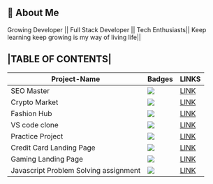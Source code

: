 ## 🚀 About Me

Growing Developer || Full Stack Developer || Tech Enthusiasts|| Keep learning keep growing is my way of living life||

## |TABLE OF CONTENTS|

| Project-Name                          | Badges                                                              | LINKS                                                                                                                |
| ------------------------------------- | ------------------------------------------------------------------- | -------------------------------------------------------------------------------------------------------------------- |
| SEO Master                            | ![](https://img.shields.io/badge/SEO%20-Master-yellowgreen)         | [LINK](https://github.com/rajat-jain007/FullStack-Javascript-Bootcamp/tree/main/Project01)                           |
| Crypto Market                         | ![](https://img.shields.io/badge/CRYPTO-Market-yellow)              | [LINK](https://github.com/rajat-jain007/FullStack-Javascript-Bootcamp/tree/main/Project02)                           |
| Fashion Hub                           | ![](https://img.shields.io/badge/FASHION-HUB-yellowgreen)           | [LINK](https://github.com/rajat-jain007/FullStack-Javascript-Bootcamp/tree/main/Project03)                           |
| VS code clone                         | ![](https://img.shields.io/badge/VS-Code-yellowgreen)               | [LINK](https://github.com/rajat-jain007/FullStack-Javascript-Bootcamp/tree/main/vscode)                              |
| Practice Project                      | ![](https://img.shields.io/badge/PRACTICE-project-yellowgreen)      | [LINK](https://github.com/rajat-jain007/FullStack-Javascript-Bootcamp/tree/main/Project%201_Week_4)                  |
| Credit Card Landing Page              | ![](https://img.shields.io/badge/CREDIT-Card-yellowgreen)           | [LINK](https://github.com/rajat-jain007/FullStack-Javascript-Bootcamp/tree/main/01_Project-Credit_Card_Landing_Page) |
| Gaming Landing Page                   | ![](https://img.shields.io/badge/GAMING-Landing--Page-lightgrey)    | [LINK](https://github.com/rajat-jain007/FullStack-Javascript-Bootcamp/tree/main/Gaming-Landing-Page)                 |
| Javascript Problem Solving assignment | ![](https://img.shields.io/badge/JavaScript-Assignment-yellowgreen) | [LINK](https://github.com/rajat-jain007/FullStack-Javascript-Bootcamp/tree/main/Javascript-assignments)              |

